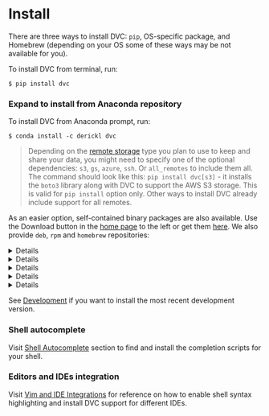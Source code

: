 # Install

There are three ways to install DVC: `pip`, OS-specific package, and Homebrew
(depending on your OS some of these ways may be not available for you).

To install DVC from terminal, run:

```dvc
$ pip install dvc
```
### Expand to install from Anaconda repository
To install DVC from Anaconda prompt, run:

```dvc
$ conda install -c derickl dvc
```

> Depending on the [remote storage](/doc/commands-reference/remote) type you
> plan to use to keep and share your data, you might need to specify one of the
> optional dependencies: `s3`, `gs`, `azure`, `ssh`. Or `all_remotes` to include
> them all. The command should look like this: `pip install dvc[s3]` - it
> installs the `boto3` library along with DVC to support the AWS S3 storage.
> This is valid for `pip install` option only. Other ways to install DVC already
> include support for all remotes.

As an easier option, self-contained binary packages are also available. Use the
Download button in the [home page](https://dvc.org/) to the left or get them
[here](https://github.com/iterative/dvc/releases/). We also provide `deb`, `rpm`
and `homebrew` repositories:

<details>

### Expand to install from deb repository (Ubuntu, Debian)

```dvc
$ sudo wget https://dvc.org/deb/dvc.list -O /etc/apt/sources.list.d/dvc.list
$ sudo apt-get update
$ sudo apt-get install dvc
```

</details>

<details>

### Expand to install from rpm repository (Fedora, CentOS)

```dvc
$ sudo wget https://dvc.org/rpm/dvc.repo -O /etc/yum.repos.d/dvc.repo
$ sudo yum update
$ sudo yum install dvc
```

</details>

<details>

### Expand to install via Homebrew (Mac OS)

```dvc
$ brew install iterative/homebrew-dvc/dvc
```

or:

```dvc
$ brew cask install iterative/homebrew-dvc/dvc
```

</details>

<details>

### Expand to install from pkg installer (Mac OS)

Click the `Download` button on the main page and download `.pkg` to install it.
Alternatively, you can always find the latest version of this installer
[here](https://github.com/iterative/dvc/releases).

</details>

<details>

### Expand to install using installer (Windows)

If you have any problems with `pip install`, click the `Download` button on the
main page and download `.exe` to install DVC. Alternatively, you can always find
the latest version of this binary installer here:
[here](https://github.com/iterative/dvc/releases).

</details>

See [Development](/doc/user-guide/development) if you want to install the most
recent development version.

### Shell autocomplete

Visit [Shell Autocomplete](/doc/user-guide/autocomplete) section to find and
install the completion scripts for your shell.

### Editors and IDEs integration

Visit [Vim and IDE Integrations](/doc/user-guide/plugins) for reference on how
to enable shell syntax highlighting and install DVC support for different IDEs.
